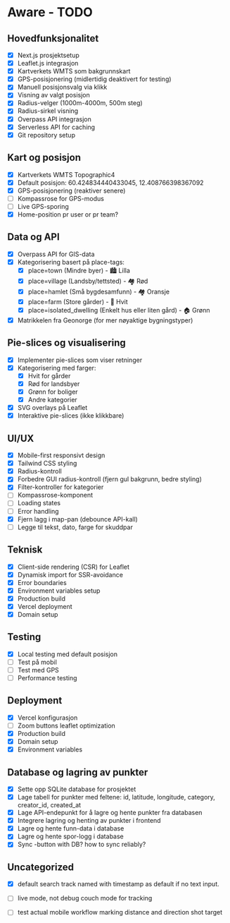 # Aware - TODO

## Hovedfunksjonalitet
- [x] Next.js prosjektsetup
- [x] Leaflet.js integrasjon
- [x] Kartverkets WMTS som bakgrunnskart
- [x] GPS-posisjonering (midlertidig deaktivert for testing)
- [x] Manuell posisjonsvalg via klikk
- [x] Visning av valgt posisjon
- [x] Radius-velger (1000m-4000m, 500m steg)
- [x] Radius-sirkel visning
- [x] Overpass API integrasjon
- [x] Serverless API for caching
- [x] Git repository setup

## Kart og posisjon
- [x] Kartverkets WMTS Topographic4
- [x] Default posisjon: 60.424834440433045, 12.408766398367092
- [x] GPS-posisjonering (reaktiver senere)
- [ ] Kompassrose for GPS-modus
- [ ] Live GPS-sporing
- [x] Home-position pr user or pr team?

## Data og API
- [x] Overpass API for GIS-data
- [x] Kategorisering basert på place-tags:
  - [x] place=town (Mindre byer) - 🏙️ Lilla
  - [x] place=village (Landsby/tettsted) - 🏘️ Rød
  - [x] place=hamlet (Små bygdesamfunn) - 🏘️ Oransje
  - [x] place=farm (Store gårder) - 🏡 Hvit
  - [x] place=isolated_dwelling (Enkelt hus eller liten gård) - 🏠 Grønn
- [x] Matrikkelen fra Geonorge (for mer nøyaktige bygningstyper)

## Pie-slices og visualisering
- [X] Implementer pie-slices som viser retninger
- [X] Kategorisering med farger:
  - [x] Hvit for gårder
  - [X] Rød for landsbyer
  - [X] Grønn for boliger
  - [X] Andre kategorier
- [X] SVG overlays på Leaflet
- [X] Interaktive pie-slices (ikke klikkbare)

## UI/UX
- [x] Mobile-first responsivt design
- [x] Tailwind CSS styling
- [x] Radius-kontroll
- [X] Forbedre GUI radius-kontroll (fjern gul bakgrunn, bedre styling)
- [X] Filter-kontroller for kategorier
- [ ] Kompassrose-komponent
- [ ] Loading states
- [ ] Error handling
- [X] Fjern lagg i map-pan (debounce API-kall)
- [ ] Legge til tekst, dato, farge for skuddpar

## Teknisk
- [x] Client-side rendering (CSR) for Leaflet
- [x] Dynamisk import for SSR-avoidance
- [x] Error boundaries
- [X] Environment variables setup
- [X] Production build
- [X] Vercel deployment
- [X] Domain setup

## Testing
- [x] Local testing med default posisjon
- [ ] Test på mobil
- [ ] Test med GPS
- [ ] Performance testing

## Deployment
- [X] Vercel konfigurasjon
- [ ] Zoom buttons leaflet optimization
- [X] Production build
- [X] Domain setup
- [X] Environment variables

## Database og lagring av punkter
- [X] Sette opp SQLite database for prosjektet
- [X] Lage tabell for punkter med feltene: id, latitude, longitude, category, creator_id, created_at
- [X] Lage API-endepunkt for å lagre og hente punkter fra databasen
- [X] Integrere lagring og henting av punkter i frontend
- [X] Lagre og hente funn-data i database 
- [X] Lagre og hente spor-logg i database
- [X] Sync -button with DB? how to sync reliably?

## Uncategorized
- [X] default search track named with timestamp as default if no text input. 
- [ ] live mode, not debug couch mode for tracking
- [ ] test actual mobile workflow marking distance and direction shot target


